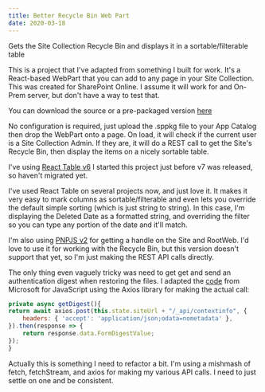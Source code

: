 ```yaml
---
title: Better Recycle Bin Web Part
date: 2020-03-18
---
```


Gets the Site Collection Recycle Bin and displays it in a sortable/filterable table

<!-- end -->

This is a project that I've adapted from something I built for work. It's a React-based WebPart that you can add to any page in your Site Collection. This was created for SharePoint Online. I assume it will work for and On-Prem server, but don't have a way to test that.

You can download the source or a pre-packaged version [here](https://github.com/akennel/betterrecyclebin)

No configuration is required, just upload the .sppkg file to your App Catalog then drop the WebPart onto a page. On load, it will check if the current user is a Site Collection Admin. If they are, it will do a REST call to get the Site's Recycle Bin, then display the items on a nicely sortable table.

I've using [React Table v6](https://github.com/tannerlinsley/react-table#readme) I started this project just before v7 was released, so haven't migrated yet.

I've used React Table on several projects now, and just love it. It makes it very easy to mark columns as sortable/filterable and even lets you override the default simple sorting (which is just string to string). In this case, I'm displaying the Deleted Date as a formatted string, and overriding the filter so you can type any portion of the date and it'll match. 

I'm also using [PNPJS v2](https://pnp.github.io/pnpjs/) for getting a handle on the Site and RootWeb. I'd love to use it for working with the Recycle Bin, but this version doesn't support that yet, so I'm just making the REST API calls directly.

The only thing even vaguely tricky was need to get get and send an authentication digest when restoring the files. 
I adapted the [code](https://docs.microsoft.com/en-us/sharepoint/dev/sp-add-ins/complete-basic-operations-using-sharepoint-rest-endpoints) from Microsoft for JavaScript using the Axios library for making the actual call:

```javascript
private async getDigest(){
return await axios.post(this.state.siteUrl + "/_api/contextinfo", {
    headers: { 'accept': 'application/json;odata=nometadata' },
}).then(response => {
    return response.data.FormDigestValue;
});
}
```

Actually this is something I need to refactor a bit. I'm using a mishmash of fetch, fetchStream, and axios for making my various API calls. I need to just settle on one and be consistent.
